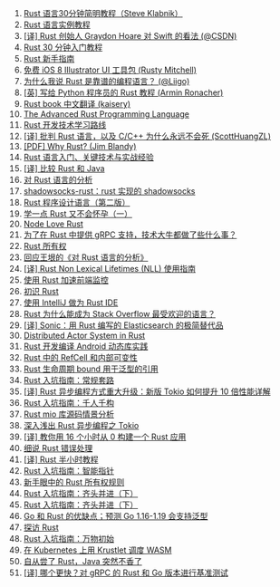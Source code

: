 1. [Rust 语言30分钟简明教程（Steve Klabnik）](https://weekly.manong.io/bounce?url=http%3A%2F%2Fwords.steveklabnik.com%2Fa-30-minute-introduction-to-rust&aid=406&nid=18)
1. [Rust 语言实例教程](https://weekly.manong.io/bounce?url=http%3A%2F%2Frustbyexample.com%2F&aid=1019&nid=30)
1. [[译] Rust 创始人 Graydon Hoare 对 Swift 的看法 (@CSDN)](https://weekly.manong.io/bounce?url=http%3A%2F%2Fwww.csdn.net%2Farticle%2F2014-06-03%2F2820055&aid=1111&nid=33)
1. [Rust 30 分钟入门教程](https://weekly.manong.io/bounce?url=http%3A%2F%2Fdoc.rust-lang.org%2Fmaster%2Fintro.html&aid=1220&nid=37)
1. [Rust 新手指南](https://weekly.manong.io/bounce?url=http%3A%2F%2Fdoc.rust-lang.org%2Fguide.html&aid=1458&nid=45)
1. [免费 iOS 8 Illustrator UI 工具包 (Rusty Mitchell)](https://weekly.manong.io/bounce?url=http%3A%2F%2Fmercury.io%2Fblog%2Fios-8-illustrator-vector-ui-kit-update%23download&aid=1464&nid=45)
1. [为什么我说 Rust 是靠谱的编程语言？ (@Liigo)](https://weekly.manong.io/bounce?url=http%3A%2F%2Fblog.csdn.net%2Fliigo%2Farticle%2Fdetails%2F45757123&aid=2314&nid=71)
1. [[英] 写给 Python 程序员的 Rust 教程 (Armin Ronacher)](https://weekly.manong.io/bounce?url=http%3A%2F%2Flucumr.pocoo.org%2F2015%2F5%2F27%2Frust-for-pythonistas%2F&aid=2445&nid=73)
1. [Rust book 中文翻译 (kaisery)](https://weekly.manong.io/bounce?url=http%3A%2F%2Fkaisery.gitbooks.io%2Frust-book-chinese%2Fcontent%2F&aid=2448&nid=73)
1. [The Advanced Rust Programming Language](https://weekly.manong.io/bounce?url=https%3A%2F%2Fdoc.rust-lang.org%2Fnightly%2Fadv-book%2F&aid=3109&nid=82)
1. [Rust 开发技术学习路线](https://weekly.manong.io/bounce?url=http%3A%2F%2Fspecial.csdncms.csdn.net%2Frust%2Findex.shtml&aid=3206&nid=83)
1. [[译] 批判 Rust 语言，以及 C/C++ 为什么永远不会死 (ScottHuangZL)](https://weekly.manong.io/bounce?url=https%3A%2F%2Fgithub.com%2FScottHuangZL%2FRust-Articles-Translation%2Fblob%2Fmaster%2FCriticizing%2520the%2520Rust%2520Language%252C%2520and%2520Why%2520C_C%252B%252B%2520Will%2520Never%2520Die.md&aid=3438&nid=86)
1. [[PDF] Why Rust? (Jim Blandy)](https://weekly.manong.io/bounce?url=http%3A%2F%2Fwww.oreilly.com%2Fprogramming%2Ffree%2Ffiles%2Fwhy-rust.pdf%3Fhmsr%3Dtoutiao.io%26utm_medium%3Dtoutiao.io%26utm_source%3Dtoutiao.io&aid=3675&nid=88)
1. [Rust 语言入门、关键技术与实战经验](https://weekly.manong.io/bounce?url=http%3A%2F%2Fmp.weixin.qq.com%2Fs%3F__biz%3DMzAwMDU1MTE1OQ%3D%3D%26mid%3D405037902%26idx%3D1%26sn%3D97d9af490eefc5d6158cb6b6a70f67e5&aid=5682&nid=111)
1. [[译] 比较 Rust 和 Java](https://weekly.manong.io/bounce?url=http%3A%2F%2Ftoutiao.io%2Fj%2Fwcilkm&aid=7515&nid=136)
1. [对 Rust 语言的分析](https://weekly.manong.io/bounce?url=http%3A%2F%2Ftoutiao.io%2Fj%2Fa5f0kx&aid=7590&nid=137)
1. [shadowsocks-rust：rust 实现的 shadowsocks](https://weekly.manong.io/bounce?url=https%3A%2F%2Ftoutiao.io%2Fk%2Ft27auq&aid=8427&nid=150)
1. [Rust 程序设计语言（第二版）](https://weekly.manong.io/bounce?url=https%3A%2F%2Ftoutiao.io%2Fk%2Fy3e9de&aid=9176&nid=161)
1. [学一点 Rust 又不会怀孕（一）](https://weekly.manong.io/bounce?url=https%3A%2F%2Ftoutiao.io%2Fk%2Fcyxikc&aid=9544&nid=166)
1. [Node Love Rust](https://weekly.manong.io/bounce?url=https%3A%2F%2Ftoutiao.io%2Fk%2Fykpn2n&aid=9825&nid=170)
1. [为了在 Rust 中提供 gRPC 支持，技术大牛都做了些什么事？](https://weekly.manong.io/bounce?url=http%3A%2F%2F2017.qconshanghai.com%2F%3Futm_source%3Dmanong%26utm_campaign%3D8%26utm_medium%3Dcentralbanner%26utm_term%3D0725&aid=10301&nid=177)
1. [Rust 所有权](https://weekly.manong.io/bounce?url=https%3A%2F%2Ftoutiao.io%2Fk%2Fhp8sea&aid=11313&nid=191)
1. [回应王垠的《对 Rust 语言的分析》](https://weekly.manong.io/bounce?url=https%3A%2F%2Ftoutiao.io%2Fk%2Fl9ozjo&aid=11534&nid=194)
1. [[译] Rust Non Lexical Lifetimes (NLL) 使用指南](https://weekly.manong.io/bounce?url=https%3A%2F%2Ftoutiao.io%2Fk%2Flpodla&aid=12065&nid=201)
1. [使用 Rust 加速前端监控](https://weekly.manong.io/bounce?url=https%3A%2F%2Ftoutiao.io%2Fk%2F094xhk&aid=12223&nid=203)
1. [初识 Rust](https://weekly.manong.io/bounce?url=https%3A%2F%2Ftoutiao.io%2Fk%2Fy5dbrc&aid=13346&nid=219)
1. [使用 IntelliJ 做为 Rust IDE](https://weekly.manong.io/bounce?url=https%3A%2F%2Ftoutiao.io%2Fk%2Fkmp2sf&aid=15109&nid=246)
1. [Rust 为什么能成为 Stack Overflow 最受欢迎的语言？](https://weekly.manong.io/bounce?url=https%3A%2F%2Fmp.weixin.qq.com%2Fs%2FxCjhDYERirjKyaVBifasvg&aid=15183&nid=247)
1. [[译] Sonic：用 Rust 编写的 Elasticsearch 的极简替代品](https://weekly.manong.io/bounce?url=https%3A%2F%2Ftoutiao.io%2Fk%2Fy39t3h&aid=16129&nid=260)
1. [Distributed Actor System in Rust](https://weekly.manong.io/bounce?url=https%3A%2F%2Fmp.weixin.qq.com%2Fs%2FCIAgzgihBcf7BQXyU3RwKA&aid=16324&nid=262)
1. [Rust 开发编译 Android 动态库实践](https://weekly.manong.io/bounce?url=https%3A%2F%2Fmp.weixin.qq.com%2Fs%3F__biz%3DMzA4MjU1MDk3Ng%3D%3D%26mid%3D2451526612%26idx%3D1%26sn%3D1b7a33d8d73a480b08baad69b378f793&aid=16400&nid=263)
1. [Rust 中的 RefCell 和内部可变性](https://weekly.manong.io/bounce?url=https%3A%2F%2Fmp.weixin.qq.com%2Fs%2F0JEjdxNHfgn4idsBMR9dBg&aid=16714&nid=267)
1. [Rust 生命周期 bound 用于泛型的引用](https://weekly.manong.io/bounce?url=https%3A%2F%2Fmp.weixin.qq.com%2Fs%2F_-ETKS6-odhZW2n8-fw7ig&aid=16843&nid=268)
1. [Rust 入坑指南：常规套路](https://weekly.manong.io/bounce?url=https%3A%2F%2Fmp.weixin.qq.com%2Fs%2Fp9Tjj0tDla_kbojaSt5yOQ&aid=17819&nid=281)
1. [[译] Rust 异步编程方式重大升级：新版 Tokio 如何提升 10 倍性能详解](https://weekly.manong.io/bounce?nid=283&aid=17918&url=https%3A%2F%2Fmp.weixin.qq.com%2Fs%2FqLVKxzorLvFYxfjol01xNA)
1. [Rust 入坑指南：千人千构](https://weekly.manong.io/bounce?nid=284&aid=18017&url=https%3A%2F%2Fmp.weixin.qq.com%2Fs%2Fj8B9HnHbYf1cjiUtD-HcKQ)
1. [Rust mio 库源码情景分析](https://weekly.manong.io/bounce?nid=285&aid=18070&url=https%3A%2F%2Ftoutiao.io%2Fk%2Fdfcmyrp)
1. [深入浅出 Rust 异步编程之 Tokio](https://weekly.manong.io/bounce?nid=296&aid=18792&url=https%3A%2F%2Ftoutiao.io%2Fk%2Fysdntxj)
1. [[译] 教你用 16 个小时从 0 构建一个 Rust 应用](https://weekly.manong.io/bounce?nid=297&aid=18861&url=https%3A%2F%2Ftoutiao.io%2Fk%2F9rh0r01)
1. [细说 Rust 错误处理](https://weekly.manong.io/bounce?nid=298&aid=18918&url=https%3A%2F%2Ftoutiao.io%2Fk%2Fls2xv1g)
1. [[译] Rust 半小时教程](https://weekly.manong.io/bounce?nid=299&aid=18969&url=https%3A%2F%2Ftoutiao.io%2Fk%2Fhehz13x)
1. [Rust 入坑指南：智能指针](https://weekly.manong.io/bounce?nid=299&aid=18970&url=https%3A%2F%2Ftoutiao.io%2Fk%2Fhecd9cb)
1. [新手眼中的 Rust 所有权规则](https://weekly.manong.io/bounce?nid=300&aid=19039&url=https%3A%2F%2Ftoutiao.io%2Fk%2Fb15d4zj)
1. [Rust 入坑指南：齐头并进（下）](https://weekly.manong.io/bounce?nid=301&aid=19069&url=https%3A%2F%2Ftoutiao.io%2Fk%2Fj3a2lrk)
1. [Rust 入坑指南：齐头并进（下）](https://weekly.manong.io/bounce?nid=301&aid=19069&url=https%3A%2F%2Ftoutiao.io%2Fk%2Fj3a2lrk)
1. [Go 和 Rust 的优缺点；预测 Go 1.16-1.19 会支持泛型](https://weekly.manong.io/bounce?nid=303&aid=19158&url=https%3A%2F%2Ftoutiao.io%2Fk%2Fb8y9c8d)
1. [探访 Rust](https://weekly.manong.io/bounce?nid=304&aid=19202&url=https%3A%2F%2Ftoutiao.io%2Fk%2Fjjglvg7)
1. [Rust 入坑指南：万物初始](https://weekly.manong.io/bounce?nid=304&aid=19203&url=https%3A%2F%2Ftoutiao.io%2Fk%2F56n6v0h)
1. [在 Kubernetes 上用 Krustlet 调度 WASM](https://weekly.manong.io/bounce?nid=305&aid=19260&url=https%3A%2F%2Fmp.weixin.qq.com%2Fs%2Fjx7ALC5kAsUXCYxIcUko0g)
1. [自从尝了 Rust，Java 突然不香了](https://weekly.manong.io/bounce?nid=312&aid=19590&url=https%3A%2F%2Ftoutiao.io%2Fk%2Fs4b9vaz)
1. [[译] 哪个更快？对 gRPC 的 Rust 和 Go 版本进行基准测试](https://weekly.manong.io/bounce?nid=314&aid=19674&url=https%3A%2F%2Ftoutiao.io%2Fk%2Fqx5ccr9)

